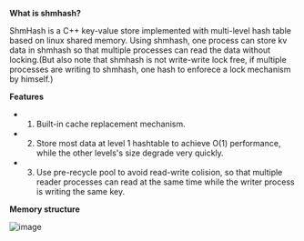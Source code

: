 **What is shmhash?**

ShmHash is a C++ key-value store implemented with multi-level hash table based on linux shared memory. 
Using shmhash, one process can store kv data in shmhash so that multiple processes can read the data without locking.(But also note that shmhash is not write-write lock free, if multiple processes are writing to shmhash, one hash to enforece a lock mechanism by himself.)

**Features**

 - 1. Built-in cache replacement mechanism.
 - 2. Store most data at level 1 hashtable to achieve O(1) performance, while the other levels's size degrade very quickly.
 - 3. Use pre-recycle pool to avoid read-write colision, so that multiple reader processes can read at the same time while the writer process is writing the same key.

**Memory structure**

![image](https://user-images.githubusercontent.com/16682224/129141214-44455543-5f3c-43c9-9d8f-c4237f9f715d.png)
